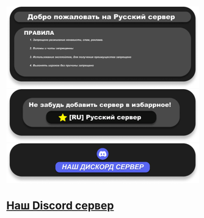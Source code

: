 ![](https://raw.githubusercontent.com/FPh0eniX/mordhauStartScreen/refs/heads/main/MOTD.png)
![](https://raw.githubusercontent.com/FPh0eniX/mordhauStartScreen/refs/heads/main/Favorite.png)
![](https://raw.githubusercontent.com/FPh0eniX/mordhauStartScreen/refs/heads/main/Discord.png)
# [Наш Discord сервер](https://discord.gg/vH4mFW9b5v)
